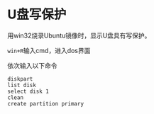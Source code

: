 # U盘写保护

用win32烧录Ubuntu镜像时，显示U盘具有写保护。

`win+R`输入cmd，进入dos界面

依次输入以下命令

```shell
diskpart
list disk
select disk 1
clean
create partition primary
```